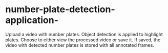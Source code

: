 # number-plate-detection-application-
Upload a video with number plates. Object detection is applied to highlight plates. Choose to either view the processed video or save it. If saved, the video with detected number plates is stored with all annotated frames.
